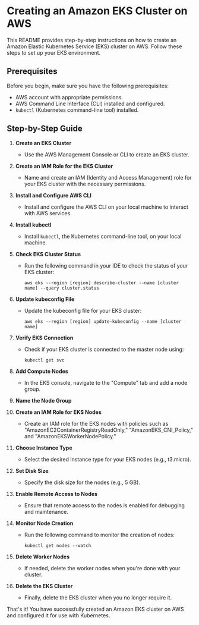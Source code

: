 # Creating an Amazon EKS Cluster on AWS

This README provides step-by-step instructions on how to create an Amazon Elastic Kubernetes Service (EKS) cluster on AWS. Follow these steps to set up your EKS environment.

## Prerequisites

Before you begin, make sure you have the following prerequisites:

- AWS account with appropriate permissions.
- AWS Command Line Interface (CLI) installed and configured.
- `kubectl` (Kubernetes command-line tool) installed.

## Step-by-Step Guide

1. **Create an EKS Cluster**
   - Use the AWS Management Console or CLI to create an EKS cluster.

2. **Create an IAM Role for the EKS Cluster**
   - Name and create an IAM (Identity and Access Management) role for your EKS cluster with the necessary permissions.

3. **Install and Configure AWS CLI**
   - Install and configure the AWS CLI on your local machine to interact with AWS services.

4. **Install kubectl**
   - Install `kubectl`, the Kubernetes command-line tool, on your local machine.

5. **Check EKS Cluster Status**
   - Run the following command in your IDE to check the status of your EKS cluster:
     ```
     aws eks --region [region] describe-cluster --name [cluster name] --query cluster.status
     ```

6. **Update kubeconfig File**
   - Update the kubeconfig file for your EKS cluster:
     ```
     aws eks --region [region] update-kubeconfig --name [cluster name]
     ```

7. **Verify EKS Connection**
   - Check if your EKS cluster is connected to the master node using:
     ```
     kubectl get svc
     ```

8. **Add Compute Nodes**
   - In the EKS console, navigate to the "Compute" tab and add a node group.

9. **Name the Node Group**

10. **Create an IAM Role for EKS Nodes**
    - Create an IAM role for the EKS nodes with policies such as "AmazonEC2ContainerRegistryReadOnly," "AmazonEKS_CNI_Policy," and "AmazonEKSWorkerNodePolicy."

11. **Choose Instance Type**
    - Select the desired instance type for your EKS nodes (e.g., t3.micro).

12. **Set Disk Size**
    - Specify the disk size for the nodes (e.g., 5 GB).

13. **Enable Remote Access to Nodes**
    - Ensure that remote access to the nodes is enabled for debugging and maintenance.

14. **Monitor Node Creation**
    - Run the following command to monitor the creation of nodes:
      ```
      kubectl get nodes --watch
      ```

15. **Delete Worker Nodes**
    - If needed, delete the worker nodes when you're done with your cluster.

16. **Delete the EKS Cluster**
    - Finally, delete the EKS cluster when you no longer require it.

That's it! You have successfully created an Amazon EKS cluster on AWS and configured it for use with Kubernetes.
